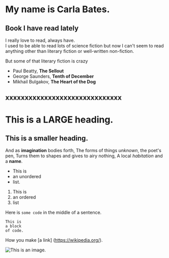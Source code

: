 # My name is Carla Bates.

## Book I have read lately
I really love to read, always have.  
I used to be able to read lots of science fiction 
but now I can't seem to read anything other than 
literary fiction or well-written non-fiction.

But some of that literary fiction is crazy
- Paul Beatty, **The Sellout**
- George Saunders, **Tenth of December**
- Mikhail Bulgakov, **The Heart of the Dog**

## xxxxxxxxxxxxxxxxxxxxxxxxxxxxxx


# This is a LARGE heading.

## This is a smaller heading.

And as **imagination** bodies forth,
The forms of things *unknown*, the poet's pen,
Turns them to shapes and gives to airy nothing,
A local *habitation* and a **name**.

- This is
- an unordered
- list.

1. This is
2. an ordered 
3. list

Here is `some code` in the middle of a sentence.
```
This is
a block
of code.
```

How you make [a link] (https://wikipedia.org/).

![This is an image.](https://URL)


